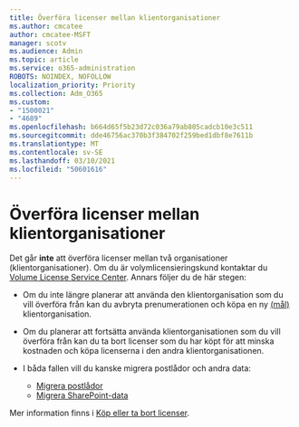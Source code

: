 ```yaml
---
title: Överföra licenser mellan klientorganisationer
ms.author: cmcatee
author: cmcatee-MSFT
manager: scotv
ms.audience: Admin
ms.topic: article
ms.service: o365-administration
ROBOTS: NOINDEX, NOFOLLOW
localization_priority: Priority
ms.collection: Adm_O365
ms.custom:
- "1500021"
- "4689"
ms.openlocfilehash: b664d65f5b23d72c036a79ab805cadcb10e3c511
ms.sourcegitcommit: dde46756ac370b3f384702f259bed1dbf8e7611b
ms.translationtype: MT
ms.contentlocale: sv-SE
ms.lasthandoff: 03/10/2021
ms.locfileid: "50601616"
---
```

# <a name="transfer-licenses-between-tenants"></a>Överföra licenser mellan klientorganisationer

Det går **inte** att överföra licenser mellan två organisationer (klientorganisationer). Om du är volymlicensieringskund kontaktar du [Volume License Service Center](https://support.microsoft.com/help/4471406/how-to-contact-the-microsoft-volume-licensing-service-center). Annars följer du de här stegen:

- Om du inte längre planerar att använda den klientorganisation som du [](https://admin.microsoft.com/Adminportal/Home?source=applauncher#/subscriptions) vill överföra från kan du avbryta prenumerationen och köpa en ny [(mål)](https://www.microsoft.com/microsoft-365/business/compare-all-microsoft-365-business-products?rtc=2&activetab=tab:primaryr2) klientorganisation.
- Om du planerar att fortsätta använda klientorganisationen som du vill överföra [](https://docs.microsoft.com/microsoft-365/commerce/licenses/buy-licenses#buy-or-remove-licenses-for-your-business-subscription) från kan du ta bort licenser som du har köpt för att minska kostnaden och köpa licenserna i den andra klientorganisationen.
- I båda fallen vill du kanske migrera postlådor och andra data:

    - [Migrera postlådor](https://docs.microsoft.com/Exchange/mailbox-migration/migrate-mailboxes-across-tenants)
    - [Migrera SharePoint-data](https://aka.ms/modernSpoAdminCenter/CloudContentMigrations)

Mer information finns i [Köp eller ta bort licenser](https://docs.microsoft.com/microsoft-365/commerce/licenses/buy-licenses).